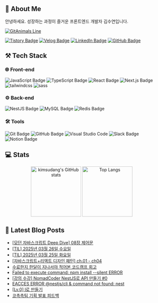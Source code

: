 ## 🦦 About Me

안녕하세요. 성장하는 과정이 즐거운 프론트엔드 개발자 김수연입니다.

[![GitAnimals Line](https://render.gitanimals.org/lines/kimsudang?pet-id=680331197222501202)](https://www.gitanimals.org/en_US?utm_medium=image&utm_source=kimsudang&utm_content=line)

[![Tistory Badge](http://img.shields.io/badge/Tistory-FF5722?style=for-the-badge&logo=Tistory&logoColor=ffffff)](https://let-d0-study.tistory.com)
[![Velog Badge](https://img.shields.io/badge/Velog-20C997?style=for-the-badge&logo=Velog&logoColor=ffffff)](https://velog.io/@ksy1221)
[![LinkedIn Badge](https://img.shields.io/badge/linkedin-%230A66C2.svg?&style=for-the-badge&logo=linkedin&logoColor=white)](https://www.linkedin.com/in/%EC%88%98%EC%97%B0-%EA%B9%80-12o21/)
[![GitHub Badge](https://img.shields.io/badge/github-%23181717.svg?&style=for-the-badge&logo=github&logoColor=white)](https://github.com/kimsudang)

## ⚒️ Tech Stack

### 🌐 Front-end
![JavaScript Badge](https://img.shields.io/badge/javascript-%23F7DF1E.svg?&style=for-the-badge&logo=javascript&logoColor=black)
![TypeScript Badge](https://img.shields.io/badge/typescript-%233178C6.svg?&style=for-the-badge&logo=typescript&logoColor=white)
![React Badge](https://img.shields.io/badge/react-%2361DAFB.svg?&style=for-the-badge&logo=react&logoColor=black)
![Next.js Badge](https://img.shields.io/badge/next.js-%23000000.svg?&style=for-the-badge&logo=next.js&logoColor=white)
![tailwindcss](https://img.shields.io/badge/tailwindcss-06B6D4.svg?&style=for-the-badge&logo=tailwindcss&logoColor=white)
![sass](https://img.shields.io/badge/sass-CC6699.svg?&style=for-the-badge&logo=sass&logoColor=white)


### ⚙️ Back-end
![NestJS Badge](https://img.shields.io/badge/nestjs-%23E0234E.svg?&style=for-the-badge&logo=nestjs&logoColor=white)
![MySQL Badge](https://img.shields.io/badge/mysql-%234479A1.svg?&style=for-the-badge&logo=mysql&logoColor=white)
![Redis Badge](https://img.shields.io/badge/redis-%23DC382D.svg?&style=for-the-badge&logo=redis&logoColor=white)


### 🛠️ Tools
![Git Badge](https://img.shields.io/badge/git-%23F05032.svg?&style=for-the-badge&logo=git&logoColor=white)
![GitHub Badge](https://img.shields.io/badge/github-%23181717.svg?&style=for-the-badge&logo=github&logoColor=white)
![Visual Studio Code](https://img.shields.io/badge/Visual%20Studio%20Code-007ACC.svg?&style=for-the-badge&logo=Visual%20Studio%20Code&logoColor=white)
![Slack Badge](https://img.shields.io/badge/slack-%234A154B.svg?&style=for-the-badge&logo=slack&logoColor=white)
![Notion Badge](https://img.shields.io/badge/notion-%23000000.svg?&style=for-the-badge&logo=notion&logoColor=white)


## 💻 Stats

<div align="center">
  <img 
    height="165em" 
    src="https://github-readme-stats.vercel.app/api?username=kimsudang&hide=stars,&show=discussions_answered,$show_icons=true&bg_color=00000000&theme=buefy" 
    alt="kimsudang's GitHub stats" 
  />
  <img 
    height="165em" 
    src="https://github-readme-stats.vercel.app/api/top-langs/?username=kimsudang&layout=compact&langs_count=6&theme=buefy" 
    alt="Top Langs" 
  />
</div>


## 📕 Latest Blog Posts

<ul><li><a href='https://let-d0-study.tistory.com/entry/%EB%AA%A8%EB%8D%98-%EC%9E%90%EB%B0%94%EC%8A%A4%ED%81%AC%EB%A6%BD%ED%8A%B8-Deep-Dive-08%EC%9E%A5-%EC%A0%9C%EC%96%B4%EB%AC%B8' target='_blank'>[모던 자바스크립트 Deep Dive] 08장 제어문</a></li><li><a href='https://let-d0-study.tistory.com/entry/TIL-2025%EB%85%84-03%EC%9B%94-26%EC%9D%BC' target='_blank'>[TIL] 2025년 03월 26일 수요일</a></li><li><a href='https://let-d0-study.tistory.com/entry/TIL-2025%EB%85%84-03%EC%9B%94-25%EC%9D%BC-%ED%99%94%EC%9A%94%EC%9D%BC' target='_blank'>[TIL] 2025년 03월 25일 화요일</a></li><li><a href='https://let-d0-study.tistory.com/entry/%EC%9E%90%EB%B0%94%EC%8A%A4%ED%81%AC%EB%A6%BD%ED%8A%B8%EB%A6%AC%EC%95%A1%ED%8A%B8-%EB%94%94%EC%9E%90%EC%9D%B8-%ED%8C%A8%ED%84%B4-%EB%93%A4%EC%96%B4%EA%B0%80%EB%A9%B0-ch01-%EB%94%94%EC%9E%90%EC%9D%B8-%ED%8C%A8%ED%84%B4-%EC%86%8C%EA%B0%9C' target='_blank'>[자바스크립트+리액트 디자인 패턴] ch.01 - ch04</a></li><li><a href='https://let-d0-study.tistory.com/entry/%EC%88%98%EB%A3%8C%ED%95%9C%EC%A7%80-%ED%95%9C%EB%8B%AC%EC%9D%B4-%EC%A7%80%EB%82%98%EC%84%9C%EC%95%BC-%EC%A0%81%EC%96%B4%EB%B3%B8-%EC%BD%94%EB%93%9C%EC%BA%A0%ED%94%84-%ED%9A%8C%EA%B3%A0' target='_blank'>수료한지 한달이 지나서야 적어본 코드캠프 회고</a></li><li><a href='https://let-d0-study.tistory.com/entry/Failed-to-execute-command-npm-install-silent-ERROR' target='_blank'>Failed to execute command: npm install --silent ERROR</a></li><li><a href='https://let-d0-study.tistory.com/entry/%EA%B0%95%EC%9D%98-%EC%88%98%EA%B0%95-NomadCoder-NestJS%EB%A1%9C-API-%EB%A7%8C%EB%93%A4%EA%B8%B0-0' target='_blank'>[강의 수강] NomadCoder NestJS로 API 만들기 #0</a></li><li><a href='https://let-d0-study.tistory.com/entry/nestjscli-EACCES-ERROR-command-not-found-nest' target='_blank'>EACCES ERROR @nestjs/cli &amp; command not found: nest</a></li><li><a href='https://let-d0-study.tistory.com/entry/Lv0-lL%EB%A1%9C-%EB%A7%8C%EB%93%A4%EA%B8%B0' target='_blank'>[Lv.0] l로 만들기</a></li><li><a href='https://let-d0-study.tistory.com/entry/%EC%BD%94%EC%B4%89%EC%B4%89%ED%8C%80-%EA%B8%B0%ED%9A%8D-%EB%B0%9C%ED%91%9C-%ED%94%BC%EB%93%9C%EB%B0%B1' target='_blank'>코촉촉팀 기획 발표 피드백</a></li></ul>